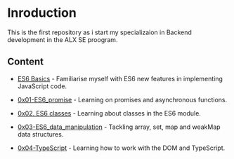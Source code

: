 # Inroduction
This is the first repository as i start my specializaion in Backend development in the ALX SE proogram.

## Content
* [ES6 Basics](./0x00-ES6_basic/) - Familiarise myself with ES6 new features in implementing JavaScript code.

* [0x01-ES6_promise](./0x01-ES6_promise/) - Learning on promises and asynchronous functions.

* [0x02. ES6 classes](./0x02-ES6_classes/) - Learning about classes in the ES6 module.

* [0x03-ES6_data_manipulation](./0x03-ES6_data_manipulation/) - Tackling array, set, map and weakMap data structures.

* [0x04-TypeScript](./0x04-TypeScript/) - Learning how to work with the DOM and TypeScript.
